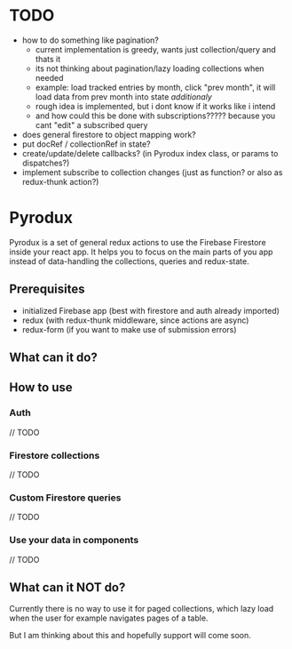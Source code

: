 # TODO

- how to do something like pagination?
  - current implementation is greedy, wants just collection/query and thats it
  - its not thinking about pagination/lazy loading collections when needed
  - example: load tracked entries by month, click "prev month", it will load data from prev month into state *additionaly*
  - rough idea is implemented, but i dont know if it works like i intend
  - and how could this be done with subscriptions????? because you cant "edit" a subscribed query
- does general firestore to object mapping work?
- put docRef / collectionRef in state?
- create/update/delete callbacks? (in Pyrodux index class, or params to dispatches?)
- implement subscribe to collection changes (just as function? or also as redux-thunk action?)

# Pyrodux

Pyrodux is a set of general redux actions to use the Firebase Firestore inside your react app.
It helps you to focus on the main parts of you app instead of data-handling the collections, queries and redux-state.

## Prerequisites

- initialized Firebase app (best with firestore and auth already imported)
- redux (with redux-thunk middleware, since actions are async)
- redux-form (if you want to make use of submission errors)

## What can it do?

## How to use

### Auth

// TODO

### Firestore collections

// TODO

### Custom Firestore queries

// TODO

### Use your data in components

// TODO

## What can it NOT do?

Currently there is no way to use it for paged collections, which lazy load
when the user for example navigates pages of a table.

But I am thinking about this and hopefully support will come soon.
